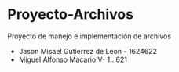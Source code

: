 # Proyecto-Archivos
Proyecto de manejo e implementación de archivos

- Jason Misael Gutierrez de Leon - 1624622
- Miguel Alfonso Macario V- 1...621

